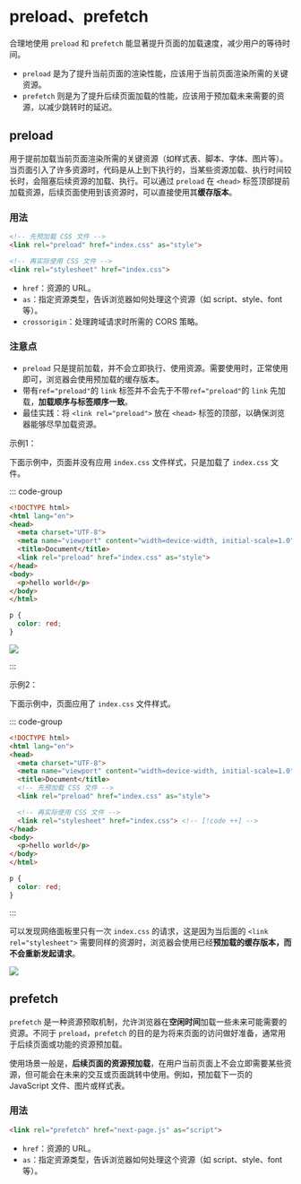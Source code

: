 # preload、prefetch

合理地使用 `preload` 和 `prefetch` 能显著提升页面的加载速度，减少用户的等待时间。

- `preload` 是为了提升当前页面的渲染性能，应该用于当前页面渲染所需的关键资源。
- `prefetch` 则是为了提升后续页面加载的性能，应该用于预加载未来需要的资源，以减少跳转时的延迟。

## preload

用于提前加载当前页面渲染所需的关键资源（如样式表、脚本、字体、图片等）。当页面引入了许多资源时，代码是从上到下执行的，当某些资源加载、执行时间较长时，会阻塞后续资源的加载、执行。可以通过 `preload` 在 `<head>` 标签顶部提前加载资源，后续页面使用到该资源时，可以直接使用其**缓存版本**。

### 用法

```html
<!-- 先预加载 CSS 文件 -->
<link rel="preload" href="index.css" as="style">

<!-- 再实际使用 CSS 文件 -->
<link rel="stylesheet" href="index.css">
```

- `href`：资源的 URL。
- `as`：指定资源类型，告诉浏览器如何处理这个资源（如 script、style、font 等）。
- `crossorigin`：处理跨域请求时所需的 CORS 策略。

### 注意点

- `preload` 只是提前加载，并不会立即执行、使用资源。需要使用时，正常使用即可，浏览器会使用预加载的缓存版本。
- 带有`ref="preload"`的 `link` 标签并不会先于不带`ref="preload"`的 `link` 先加载，**加载顺序与标签顺序一致**。
- 最佳实践：将 `<link rel="preload">` 放在 `<head>` 标签的顶部，以确保浏览器能够尽早加载资源。

示例1：

下面示例中，页面并没有应用 `index.css` 文件样式，只是加载了 `index.css` 文件。

::: code-group

```html [index.html]
<!DOCTYPE html>
<html lang="en">
<head>
  <meta charset="UTF-8">
  <meta name="viewport" content="width=device-width, initial-scale=1.0">
  <title>Document</title>
  <link rel="preload" href="index.css" as="style">
</head>
<body>
  <p>hello world</p>
</body>
</html>
```

```css [index.css]
p {
  color: red;
}
```

![](https://image.newarea.site/2025-01-16_09-51-47.png)

:::

示例2：

下面示例中，页面应用了 `index.css` 文件样式。

::: code-group

```html [index.html]
<!DOCTYPE html>
<html lang="en">
<head>
  <meta charset="UTF-8">
  <meta name="viewport" content="width=device-width, initial-scale=1.0">
  <title>Document</title>
  <!-- 先预加载 CSS 文件 -->
  <link rel="preload" href="index.css" as="style">

  <!-- 再实际使用 CSS 文件 -->
  <link rel="stylesheet" href="index.css"> <!-- [!code ++] -->
</head>
<body>
  <p>hello world</p>
</body>
</html>
```

```css [index.css]
p {
  color: red;
}
```

:::

可以发现网络面板里只有一次 `index.css` 的请求，这是因为当后面的 `<link rel="stylesheet">` 需要同样的资源时，浏览器会使用已经**预加载的缓存版本，而不会重新发起请求**。

![](https://image.newarea.site/2025-01-16_10-05-10.png)

## prefetch

`prefetch` 是一种资源预取机制，允许浏览器在**空闲时间**加载一些未来可能需要的资源。不同于 `preload`，`prefetch` 的目的是为将来页面的访问做好准备，通常用于后续页面或功能的资源预加载。

使用场景一般是，**后续页面的资源预加载**，在用户当前页面上不会立即需要某些资源，但可能会在未来的交互或页面跳转中使用。例如，预加载下一页的 JavaScript 文件、图片或样式表。

### 用法

```html
<link rel="prefetch" href="next-page.js" as="script">
```

- `href`：资源的 URL。
- `as`：指定资源类型，告诉浏览器如何处理这个资源（如 script、style、font 等）。
